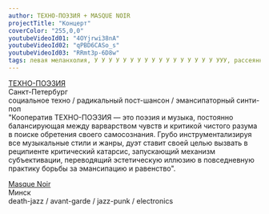 ```yaml
---
author: ТЕХНО-ПОЭЗИЯ + MASQUE NOIR
projectTitle: "Концерт"
coverColor: "255,0,0"
youtubeVideoId01: "4OYjrwi38nA"
youtubeVideoId02: "qPBD6CASo_s"
youtubeVideoId03: "RRmt3p-6D8w"
tags: левая меланхолия, У У У У У У У У У У У У У У У У У УУУ, рассеянная коллективность, социальная хореография, все всем, вчерашний неотчужденный праздник
---
```

[ТЕХНО-ПОЭЗИЯ][1]  
Санкт-Петербург  
социальное техно / радикальный пост-шансон / эмансипаторный синти-поп  
"Кооператив ТЕХНО-ПОЭЗИЯ — это поэзия и музыка, постоянно балансирующая между варварством чувств и критикой чистого разума в поиске обретения своего самосознания. Грубо инструментализируя все музыкальные стили и жанры, дуэт ставит своей целью вызвать в реципиенте критический катарсис, запускающий механизм субъективации, переводящий эстетическую иллюзию в повседневную практику борьбы за эмансипацию и равенство".

[Masque Noir][2]  
Минск  
death-jazz / avant-garde / jazz-punk / electronics

[1]:	https://soundcloud.com/tehno-poezia
[2]:	https://soundcloud.com/death-jazz